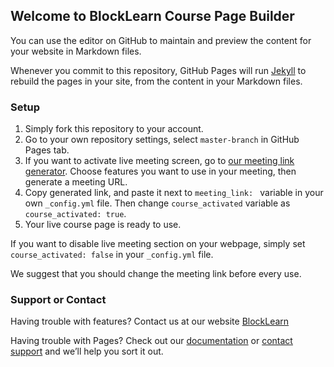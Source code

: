 ## Welcome to BlockLearn Course Page Builder

You can use the editor on GitHub to maintain and preview the content for your website in Markdown files.

Whenever you commit to this repository, GitHub Pages will run [Jekyll](https://jekyllrb.com/) to rebuild the pages in your site, from the content in your Markdown files.

### Setup

1. Simply fork this repository to your account.
2. Go to your own repository settings, select `master-branch` in GitHub Pages tab.
3. If you want to activate live meeting screen, go to [our meeting link generator](https://blocklearn.github.io/MeetingLinkGenerator/). Choose features you want to use in your meeting, then generate a meeting URL.
4. Copy generated link, and paste it next to `meeting_link: ` variable in your own `_config.yml` file. Then change `course_activated` variable as `course_activated: true`.
5. Your live course page is ready to use.

If you want to disable live meeting section on your webpage, simply set `course_activated: false` in your `_config.yml` file.

We suggest that you should change the meeting link before every use.

### Support or Contact

Having trouble with features? Contact us at our website [BlockLearn](https://new.blocklearn.xyz/#lp-text-three)

Having trouble with Pages? Check out our [documentation](https://help.github.com/categories/github-pages-basics/) or [contact support](https://github.com/contact) and we’ll help you sort it out.
